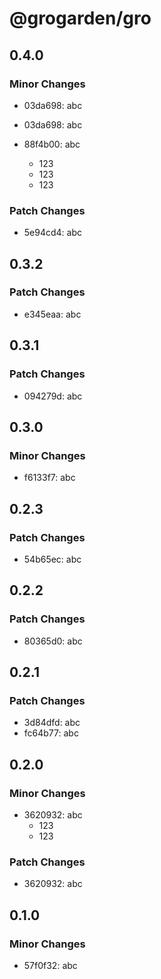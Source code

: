 # @grogarden/gro

## 0.4.0

### Minor Changes

- 03da698: abc
- 03da698: abc
- 88f4b00: abc

  - 123
  - 123
  - 123

### Patch Changes

- 5e94cd4: abc

## 0.3.2

### Patch Changes

- e345eaa: abc

## 0.3.1

### Patch Changes

- 094279d: abc

## 0.3.0

### Minor Changes

- f6133f7: abc

## 0.2.3

### Patch Changes

- 54b65ec: abc

## 0.2.2

### Patch Changes

- 80365d0: abc

## 0.2.1

### Patch Changes

- 3d84dfd: abc
- fc64b77: abc

## 0.2.0

### Minor Changes

- 3620932: abc
  - 123
  - 123

### Patch Changes

- 3620932: abc

## 0.1.0

### Minor Changes

- 57f0f32: abc

